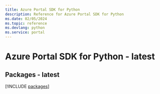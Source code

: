 ```yaml
---
title: Azure Portal SDK for Python
description: Reference for Azure Portal SDK for Python
ms.date: 02/05/2024
ms.topic: reference
ms.devlang: python
ms.service: portal
---
```

# Azure Portal SDK for Python - latest
## Packages - latest
[!INCLUDE [packages](portal-index.md)]